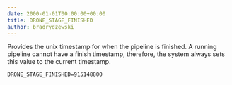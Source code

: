 ```yaml
---
date: 2000-01-01T00:00:00+00:00
title: DRONE_STAGE_FINISHED
author: bradrydzewski
---
```


Provides the unix timestamp for when the pipeline is finished. A running pipeline cannot have a finish timestamp, therefore, the system always sets this value to the current timestamp.

```
DRONE_STAGE_FINISHED=915148800
```
